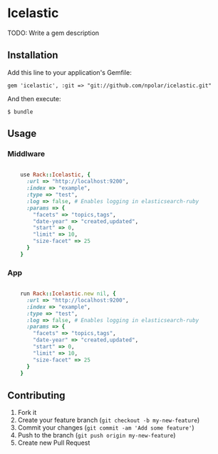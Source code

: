 # Icelastic

TODO: Write a gem description

## Installation

Add this line to your application's Gemfile:

    gem 'icelastic', :git => "git://github.com/npolar/icelastic.git"

And then execute:

    $ bundle

## Usage

### Middlware

```ruby

    use Rack::Icelastic, {
      :url => "http://localhost:9200",
      :index => "example",
      :type => "test",
      :log => false, # Enables logging in elasticsearch-ruby
      :params => {
        "facets" => "topics,tags",
        "date-year" => "created,updated",
        "start" => 0,
        "limit" => 10,
        "size-facet" => 25
      }
    }

```

### App

```ruby

    run Rack::Icelastic.new nil, {
      :url => "http://localhost:9200",
      :index => "example",
      :type => "test",
      :log => false, # Enables logging in elasticsearch-ruby
      :params => {
        "facets" => "topics,tags",
        "date-year" => "created,updated",
        "start" => 0,
        "limit" => 10,
        "size-facet" => 25
      }
    }

```

## Contributing

1. Fork it
2. Create your feature branch (`git checkout -b my-new-feature`)
3. Commit your changes (`git commit -am 'Add some feature'`)
4. Push to the branch (`git push origin my-new-feature`)
5. Create new Pull Request
